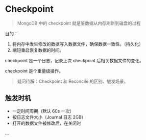# Checkpoint

> MongoDB 中的 checkpoint 就是脏数据从内存刷新到磁盘的过程

目的：
1. 将内存中发生修改的数据写入数据文件，确保数据一致性。（持久化）
2. 缩短重启恢复数据的时间。

checkpoint 是一个日志，记录上次 checkpoint 后相关数据文件的变化。

checkpoint 是个重量级操作。

> 疑问待解：Checkpoint 和 Reconcile 的区别、触发场景。

## 触发时机

- 一定时间周期（默认 60s 一次）
- 按日志文件大小（Journal 日志 2GB）
- 打开的数据文件被修改后，在关闭时

...